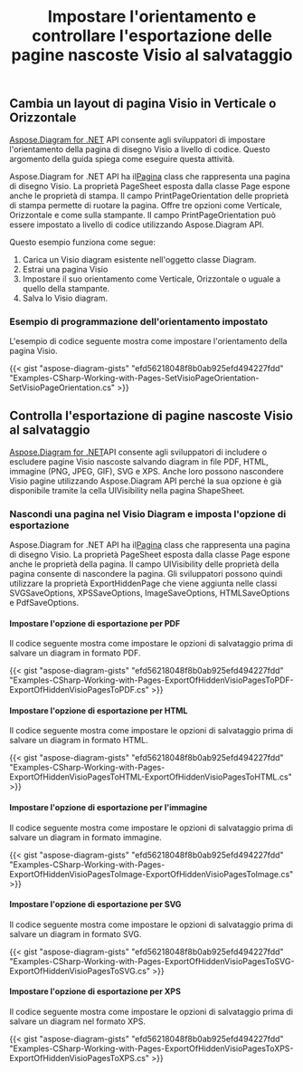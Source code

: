 ﻿---
title: Impostare l'orientamento e controllare l'esportazione delle pagine nascoste Visio al salvataggio
type: docs
weight: 20
url: /it/net/set-orientation-and-control-the-export-of-hidden-visio-pages-on-saving/
description: Questa sezione spiega come impostare il layout della pagina con Aspose.Diagram.
---
## **Cambia un layout di pagina Visio in Verticale o Orizzontale**
[Aspose.Diagram for .NET](https://products.aspose.com/diagram/net/) API consente agli sviluppatori di impostare l'orientamento della pagina di disegno Visio a livello di codice. Questo argomento della guida spiega come eseguire questa attività.

 Aspose.Diagram for .NET API ha il[Pagina](http://www.aspose.com/api/net/diagram/aspose.diagram/page) class che rappresenta una pagina di disegno Visio. La proprietà PageSheet esposta dalla classe Page espone anche le proprietà di stampa. Il campo PrintPageOrientation delle proprietà di stampa permette di ruotare la pagina. Offre tre opzioni come Verticale, Orizzontale e come sulla stampante. Il campo PrintPageOrientation può essere impostato a livello di codice utilizzando Aspose.Diagram API.

Questo esempio funziona come segue:

1. Carica un Visio diagram esistente nell'oggetto classe Diagram.
1. Estrai una pagina Visio
1. Impostare il suo orientamento come Verticale, Orizzontale o uguale a quello della stampante.
1. Salva lo Visio diagram.
### **Esempio di programmazione dell'orientamento impostato**
L'esempio di codice seguente mostra come impostare l'orientamento della pagina Visio.

{{< gist "aspose-diagram-gists" "efd56218048f8b0ab925efd494227fdd" "Examples-CSharp-Working-with-Pages-SetVisioPageOrientation-SetVisioPageOrientation.cs" >}}
## **Controlla l'esportazione di pagine nascoste Visio al salvataggio**
[Aspose.Diagram for .NET](https://products.aspose.com/diagram/net/)API consente agli sviluppatori di includere o escludere pagine Visio nascoste salvando diagram in file PDF, HTML, immagine (PNG, JPEG, GIF), SVG e XPS. Anche loro possono nascondere Visio pagine utilizzando Aspose.Diagram API perché la sua opzione è già disponibile tramite la cella UIVisibility nella pagina ShapeSheet.
### **Nascondi una pagina nel Visio Diagram e imposta l'opzione di esportazione**
 Aspose.Diagram for .NET API ha il[Pagina](http://www.aspose.com/api/net/diagram/aspose.diagram/page) class che rappresenta una pagina di disegno Visio. La proprietà PageSheet esposta dalla classe Page espone anche le proprietà della pagina. Il campo UIVisibility delle proprietà della pagina consente di nascondere la pagina. Gli sviluppatori possono quindi utilizzare la proprietà ExportHiddenPage che viene aggiunta nelle classi SVGSaveOptions, XPSSaveOptions, ImageSaveOptions, HTMLSaveOptions e PdfSaveOptions.
#### **Impostare l'opzione di esportazione per PDF**
Il codice seguente mostra come impostare le opzioni di salvataggio prima di salvare un diagram in formato PDF.

{{< gist "aspose-diagram-gists" "efd56218048f8b0ab925efd494227fdd" "Examples-CSharp-Working-with-Pages-ExportOfHiddenVisioPagesToPDF-ExportOfHiddenVisioPagesToPDF.cs" >}}
#### **Impostare l'opzione di esportazione per HTML**
Il codice seguente mostra come impostare le opzioni di salvataggio prima di salvare un diagram in formato HTML.

{{< gist "aspose-diagram-gists" "efd56218048f8b0ab925efd494227fdd" "Examples-CSharp-Working-with-Pages-ExportOfHiddenVisioPagesToHTML-ExportOfHiddenVisioPagesToHTML.cs" >}}
#### **Impostare l'opzione di esportazione per l'immagine**
Il codice seguente mostra come impostare le opzioni di salvataggio prima di salvare un diagram in formato immagine.

{{< gist "aspose-diagram-gists" "efd56218048f8b0ab925efd494227fdd" "Examples-CSharp-Working-with-Pages-ExportOfHiddenVisioPagesToImage-ExportOfHiddenVisioPagesToImage.cs" >}}
#### **Impostare l'opzione di esportazione per SVG**
Il codice seguente mostra come impostare le opzioni di salvataggio prima di salvare un diagram in formato SVG.

{{< gist "aspose-diagram-gists" "efd56218048f8b0ab925efd494227fdd" "Examples-CSharp-Working-with-Pages-ExportOfHiddenVisioPagesToSVG-ExportOfHiddenVisioPagesToSVG.cs" >}}
#### **Impostare l'opzione di esportazione per XPS**
Il codice seguente mostra come impostare le opzioni di salvataggio prima di salvare un diagram nel formato XPS.

{{< gist "aspose-diagram-gists" "efd56218048f8b0ab925efd494227fdd" "Examples-CSharp-Working-with-Pages-ExportOfHiddenVisioPagesToXPS-ExportOfHiddenVisioPagesToXPS.cs" >}}
